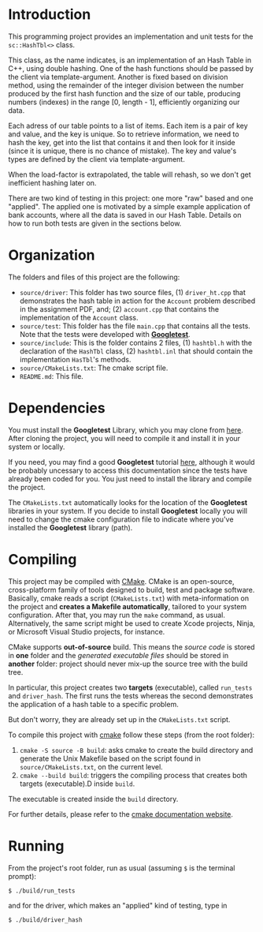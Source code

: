 # Introduction

This programming project provides an implementation and unit tests for the `sc::HashTbl<>` class.

This class, as the name indicates, is an implementation of an Hash Table in C++, using double hashing. One of the hash functions should be passed by the client via template-argument. Another is fixed based on division method, using the remainder of the integer division between the number produced by the first hash function and the size of our table, producing numbers (indexes) in the range [0, length - 1], efficiently organizing our data.

Each adress of our table points to a list of items. Each item is a pair of key and value, and the key is unique. So to retrieve information, we need to hash the key, get into the list that contains it and then look for it inside (since it is unique, there is no chance of mistake). The key and value's types are defined by the client via template-argument.

When the load-factor is extrapolated, the table will rehash, so we don't get inefficient hashing later on.

There are two kind of testing in this project: one more "raw" based and one "applied". The applied one is motivated by a simple example application of bank accounts, where all the data is saved in our Hash Table. Details on how to run both tests are given in the sections below.

# Organization

The folders and files of this project are the following:

* `source/driver`: This folder has two source files, (1) `driver_ht.cpp` that demonstrates the hash table in action for the `Account` problem described in the assignment PDF, and; (2) `account.cpp` that contains the implementation of the `Account` class.
* `source/test`: This folder has the file `main.cpp` that contains all the tests. Note that the tests were developed with [**Googletest**](https://github.com/google/googletest).
* `source/include`: This is the folder contains 2 files, (1) `hashtbl.h` with the declaration of the `HashTbl` class, (2) `hashtbl.inl` that should contain the implementation `HasTbl`'s methods.
* `source/CMakeLists.txt`: The cmake script file.
* `README.md`: This file.

# Dependencies

You must install the **Googletest** Library, which you may clone from [here](https://github.com/google/googletest).
After cloning the project, you will need to compile it and install it in your system or locally.

If you need, you may find a good **Googletest** tutorial [here](https://google.github.io/googletest/primer.html), although it would be probably uncessary to access this documentation since the tests have already been coded for you. You just need to install the library and compile the project.

The `CMakeLists.txt` automatically looks for the location of the **Googletest** libraries in your system. If you decide to install **Googletest** locally you will need to change the cmake configuration file to indicate where you've installed the **Googletest** library (path).

# Compiling

This project may be compiled with [CMake](https://cmake.org). CMake is an open-source, cross-platform family of tools designed to build, test and package software. Basically, cmake reads a script (`CMakeLists.txt`) with meta-information on the project and **creates a Makefile automatically**, tailored to your system configuration.
After that, you may run the `make` command, as usual.
Alternatively, the same script might be used to create Xcode projects, Ninja, or Microsoft Visual Studio projects, for instance.

CMake supports **out-of-source** build. This means the _source code_ is stored in **one** folder and the _generated executable files_ should be stored in **another** folder: project should never mix-up the source tree with the build tree.

In particular, this project creates two  **targets** (executable), called `run_tests` and `driver_hash`. The first runs the tests whereas the second demonstrates the application of a hash table to a specific problem.

But don't worry, they are already set up in the `CMakeLists.txt` script.

To compile this project with [cmake](https://cmake.org) follow these steps (from the root folder):

1. `cmake -S source -B build`:  asks cmake to create the build directory and generate the Unix Makefile based on the script found in `source/CMakeLists.txt`, on the current level.
3. `cmake --build build`: triggers the compiling process that creates both targets (executable).D inside `build`.

The executable is created inside the `build` directory.

For further details, please refer to the [cmake documentation website](https://cmake.org/cmake/help/v3.14/manual/cmake.1.html).

# Running

From the project's root folder, run as usual (assuming `$` is the terminal prompt):

```
$ ./build/run_tests
```
and for the driver, which makes an "applied" kind of testing, type in

```
$ ./build/driver_hash
```
